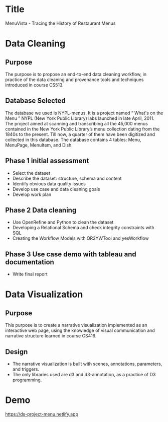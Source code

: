 # Title
MenuVista - Tracing the History of Restaurant Menus

# Data Cleaning
## Purpose
The purpose is to propose an end-to-end data cleaning workflow, in practice of
the data cleaning and provenance tools and techniques introduced in course CS513.
## Database Selected
The database we used is NYPL-menus. It is a project named “ What's on the Menu ”
NYPL (New York Public Library) labs launched in late April, 2011. The project aimed at
scanning and transcribing all the 45,000 menus contained in the New York Public
Library’s menu collection dating from the 1840s to the present. Till now, a quarter of
them have been digitized and collected in this database.
The database contains 4 tables: Menu, MenuPage, MenuItem, and Dish.
## Phase 1 initial assessment
- Select the dataset
- Describe the dataset: structure, schema and content
- Identify obvious data quality issues
- Develop use case and data cleaning goals
- Develop work plan
## Phase 2 Data cleaning
- Use OpenRefine and Python to clean the dataset
- Developing a Relational Schema and check integrity constraints with SQL
- Creating the Workflow Models with OR2YWTool and yesWorkflow
## Phase 3 Use case demo with tableau and documentation
- Write final report



# Data Visualization
## Purpose
This purpose is to create a narrative visualization implemented as an interactive web
page, using the knowledge of visual communication and narrative structure learned in
course CS416. 
## Design
- The narrative visualization is built with scenes, annotations, parameters, and triggers.
- The only libraries used are d3 and d3-annotation, as a practice of D3 programming.


# Demo
https://ds-project-menu.netlify.app
